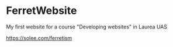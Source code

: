 # FerretWebsite

My first website for a course "Developing websites" in Laurea UAS

https://solee.com/ferretism
